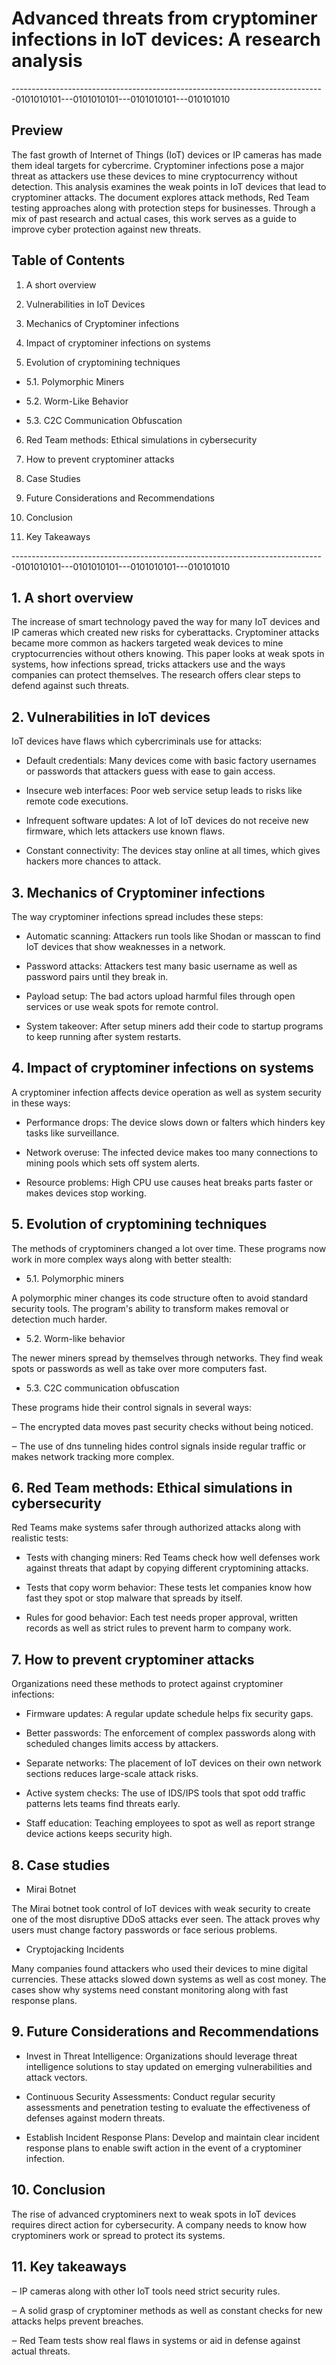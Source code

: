 
# Advanced threats from cryptominer infections in IoT devices: A research analysis

------------------------------------------------------------------------------0101010101---0101010101---0101010101---010101010

## Preview 

The fast growth of Internet of Things (IoT) devices or IP cameras has made them ideal targets for cybercrime. 
Cryptominer infections pose a major threat as attackers use these devices to mine cryptocurrency without detection. 
This analysis examines the weak points in IoT devices that lead to cryptominer attacks. 
The document explores attack methods, Red Team testing approaches along with protection steps for businesses. 
Through a mix of past research and actual cases, this work serves as a guide to improve cyber protection against 
new threats.




## Table of Contents

1. A short overview

2. Vulnerabilities in IoT Devices
  
3. Mechanics of Cryptominer infections

4. Impact of cryptominer infections on systems

5. Evolution of cryptomining techniques 

- 5.1. Polymorphic Miners

- 5.2. Worm-Like Behavior

- 5.3. C2C Communication Obfuscation

6. Red Team methods: Ethical simulations in cybersecurity

7. How to prevent cryptominer attacks

8. Case Studies

9. Future Considerations and Recommendations

10. Conclusion

11. Key Takeaways

------------------------------------------------------------------------------0101010101---0101010101---0101010101---010101010

## 1. A short overview

The increase of smart technology paved the way for many IoT devices and IP cameras which created new risks for cyberattacks.
Cryptominer attacks became more common as hackers targeted weak devices to mine cryptocurrencies without others knowing. 
This paper looks at weak spots in systems, how infections spread, tricks attackers use and the ways companies 
can protect themselves. The research offers clear steps to defend against such threats.

## 2. Vulnerabilities in IoT devices

IoT devices have flaws which cybercriminals use for attacks:

- Default credentials: Many devices come with basic factory usernames or passwords that attackers guess with ease to gain access.

- Insecure web interfaces: Poor web service setup leads to risks like remote code executions.

- Infrequent software updates: A lot of IoT devices do not receive new firmware, which lets attackers use known flaws.

- Constant connectivity: The devices stay online at all times, which gives hackers more chances to attack.

## 3. Mechanics of Cryptominer infections

The way cryptominer infections spread includes these steps:

- Automatic scanning:
Attackers run tools like Shodan or masscan to find IoT devices that show weaknesses in a network.

- Password attacks:
Attackers test many basic username as well as password pairs until they break in.

- Payload setup:
The bad actors upload harmful files through open services or use weak spots for remote control.

- System takeover:
After setup miners add their code to startup programs to keep running after system restarts.

## 4. Impact of cryptominer infections on systems

A cryptominer infection affects device operation as well as system security in these ways:

- Performance drops: The device slows down or falters which hinders key tasks like surveillance.

- Network overuse: The infected device makes too many connections to mining pools which sets off system alerts.

- Resource problems: High CPU use causes heat breaks parts faster or makes devices stop working.

## 5. Evolution of cryptomining techniques

The methods of cryptominers changed a lot over time. These programs now work in more complex ways along with better stealth:

- 5.1. Polymorphic miners

A polymorphic miner changes its code structure often to avoid standard security tools. The program's ability to transform makes removal or detection much harder.

- 5.2. Worm-like behavior

The newer miners spread by themselves through networks. They find weak spots or passwords as well as take over more computers fast.

- 5.3. C2C communication obfuscation

These programs hide their control signals in several ways:

‒ The encrypted data moves past security checks without being noticed.

‒ The use of dns tunneling hides control signals inside regular traffic or makes network tracking more complex.

## 6. Red Team methods: Ethical simulations in cybersecurity

Red Teams make systems safer through authorized attacks along with realistic tests:

- Tests with changing miners: Red Teams check how well defenses work against threats that adapt by copying different cryptomining attacks.

- Tests that copy worm behavior: These tests let companies know how fast they spot or stop malware that spreads by itself.

- Rules for good behavior: Each test needs proper approval, written records as well as strict rules to prevent harm to company work.

## 7. How to prevent cryptominer attacks

Organizations need these methods to protect against cryptominer infections:

- Firmware updates: A regular update schedule helps fix security gaps.

- Better passwords: The enforcement of complex passwords along with scheduled changes limits access by attackers.

- Separate networks: The placement of IoT devices on their own network sections reduces large-scale attack risks.

- Active system checks: The use of IDS/IPS tools that spot odd traffic patterns lets teams find threats early.

- Staff education: Teaching employees to spot as well as report strange device actions keeps security high.

## 8. Case studies

- Mirai Botnet
 
The Mirai botnet took control of IoT devices with weak security to create one of the most disruptive DDoS attacks ever seen. The attack proves why users must change factory passwords or face serious problems.

- Cryptojacking Incidents

Many companies found attackers who used their devices to mine digital currencies. These attacks slowed down systems as well as cost money. The cases show why systems need constant monitoring along with fast response plans.

## 9. Future Considerations and Recommendations

- Invest in Threat Intelligence: Organizations should leverage threat intelligence solutions to stay updated on emerging vulnerabilities and attack vectors.

- Continuous Security Assessments: Conduct regular security assessments and penetration testing to evaluate the effectiveness of defenses against modern threats.

- Establish Incident Response Plans: Develop and maintain clear incident response plans to enable swift action in the event of a cryptominer infection.

## 10. Conclusion

The rise of advanced cryptominers next to weak spots in IoT devices requires direct action for cybersecurity. A company needs to know how cryptominers work or spread to protect its systems.

## 11. Key takeaways

‒ IP cameras along with other IoT tools need strict security rules.

‒ A solid grasp of cryptominer methods as well as constant checks for new attacks helps prevent breaches.

‒ Red Team tests show real flaws in systems or aid in defense against actual threats.

